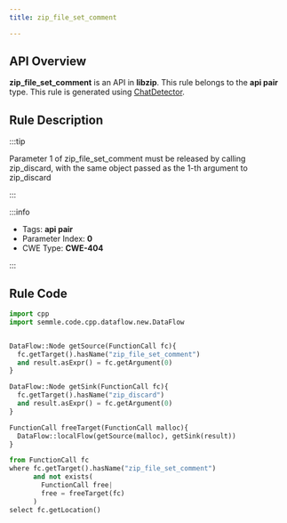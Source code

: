 ```yaml
---
title: zip_file_set_comment

---
```



## API Overview
**zip_file_set_comment** is an API in **libzip**. This rule belongs to the **api pair** type. This rule is generated using [ChatDetector](../../tools/ChatDetector).
## Rule Description

:::tip

Parameter 1 of zip_file_set_comment must be released by calling zip_discard, with the same object passed as the 1-th argument to zip_discard

:::

:::info

- Tags: **api pair**
- Parameter Index: **0**
- CWE Type: **CWE-404**

:::

## Rule Code
```python
import cpp
import semmle.code.cpp.dataflow.new.DataFlow


DataFlow::Node getSource(FunctionCall fc){
  fc.getTarget().hasName("zip_file_set_comment")
  and result.asExpr() = fc.getArgument(0)
}

DataFlow::Node getSink(FunctionCall fc){
  fc.getTarget().hasName("zip_discard")
  and result.asExpr() = fc.getArgument(0)
}

FunctionCall freeTarget(FunctionCall malloc){
  DataFlow::localFlow(getSource(malloc), getSink(result))
}

from FunctionCall fc
where fc.getTarget().hasName("zip_file_set_comment")
      and not exists(
        FunctionCall free| 
        free = freeTarget(fc)
      )
select fc.getLocation()
```